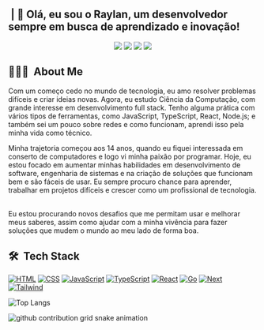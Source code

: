 <h2> &nbsp;| 👋 Olá, eu sou o Raylan, um desenvolvedor sempre em busca de aprendizado e inovação!</h2>

<p align="center">
<a href="https://instagram.com/raylann_lopes"><img src="https://img.shields.io/badge/-@raylann_lopes_-E4405F?style=flat-square&logo=Instagram&logoColor=white"/></a>
 <a href=""><img src="https://img.shields.io/badge/-Portifolio-3423A6?style=flat-square&logo=Google-Chrome&logoColor=white"/></a>
<a href="https://www.linkedin.com/in/raylannlopes/"><img src="https://img.shields.io/badge/💼 Raylan%20Lopes-0077B5?style=flat-square&logo=Linkedin&logoColor=white"/></a>
<a href="mailto:raylannlopes@gmail.com"><img src="https://img.shields.io/badge/-raylannlopes@gmail.com-D14836?style=flat-square&logo=Gmail&logoColor=white"/></a>

<h2> 👨🏻‍💻 &nbsp;About Me </h2>


Com um começo cedo no mundo de tecnologia, eu amo resolver problemas difíceis e criar ideias novas. Agora, eu estudo Ciência da Computação, com grande interesse em desenvolvimento fu͏ll stack. Tenho alguma prática c͏om vá͏rios tipos de ferramentas, como JavaScript, TypeScript, React, Node.js; e também sei um pouco sobre redes e como funcionam, aprendi isso pela minha vida co͏mo técnico. ͏


Minha trajetoria começou aos 14 anos, quando eu fiquei interessada em conserto de computadores e logo vi minha paixão por programar. Hoje, eu estou focado em aumentar minhas habilidades em desenvolvimento de software, engenharia de sistemas e na criação de soluções que funcionam bem e são fáceis de usar. Eu sempre procuro chance para aprender, trabalhar em projetos difíceis e crescer como um profissional de tecnologia. ͏
͏

Eu estou procurando novos desafios que me permitam usar e melhorar meus saberes, assim como ajudar com a minha vivência para fazer soluções que mudem o mundo ao meu lado de forma bo͏a. ͏ ͏

<h2> 🛠 &nbsp;Tech Stack</h2>


[![HTML](https://img.shields.io/badge/-HTML-333333?style=flat&logo=HTML5)](https://github.com/raylann-lopes)
[![CSS](https://img.shields.io/badge/-CSS-333333?style=flat&logo=CSS3&logoColor=1572B6)](https://github.com/raylann-lopes)
[![JavaScript](https://img.shields.io/badge/-JavaScript-333333?style=flat&logo=javascript)](https://github.com/raylann-lopes)
[![TypeScript](https://img.shields.io/badge/-TypeScript-333333?style=flat&logo=typescript&logoColor=2D79C7)](https://github.com/raylann-lopes)
[![React](https://img.shields.io/badge/-React-333333?style=flat&logo=react&logoColor=61DAFB)](https://github.com/raylann-lopes)
[![Go](https://img.shields.io/badge/Go-333333?style=flat&logo=go&logoColor=6DA55F)](https://github.com/raylann-lopes)
[![Next](https://img.shields.io/badge/Next.js-333333?style=flat&logo=next.js&logoColor=grey)](https://github.com/raylann-lopes)
[![Tailwind](https://img.shields.io/badge/tailwindcss-333333.svg?style=flat&logo=tailwind-css&logoColor=2338B2AC)](https://github.com/raylann-lopes)


  ![Top Langs](https://github-readme-stats-git-masterrstaa-rickstaa.vercel.app/api/top-langs/?username=raylann-lopes&?theme=react&bg_color=333333&border_color=333333&title_color=FFF&text_color=FFF)

<picture>
  <source media="(prefers-color-scheme: dark)" srcset="https://raw.githubusercontent.com/raylann-lopes/raylann-lopes/output/github-contribution-grid-snake-dark.svg">
  <source media="(prefers-color-scheme: light)" srcset="https://raw.githubusercontent.com/raylann-lopes/raylann-lopes/output/github-contribution-grid-snake.svg">
  <img alt="github contribution grid snake animation" src="https://raw.githubusercontent.com/raylann-lopes/raylann-lopes/output/github-contribution-grid-snake.svg">
</picture>
